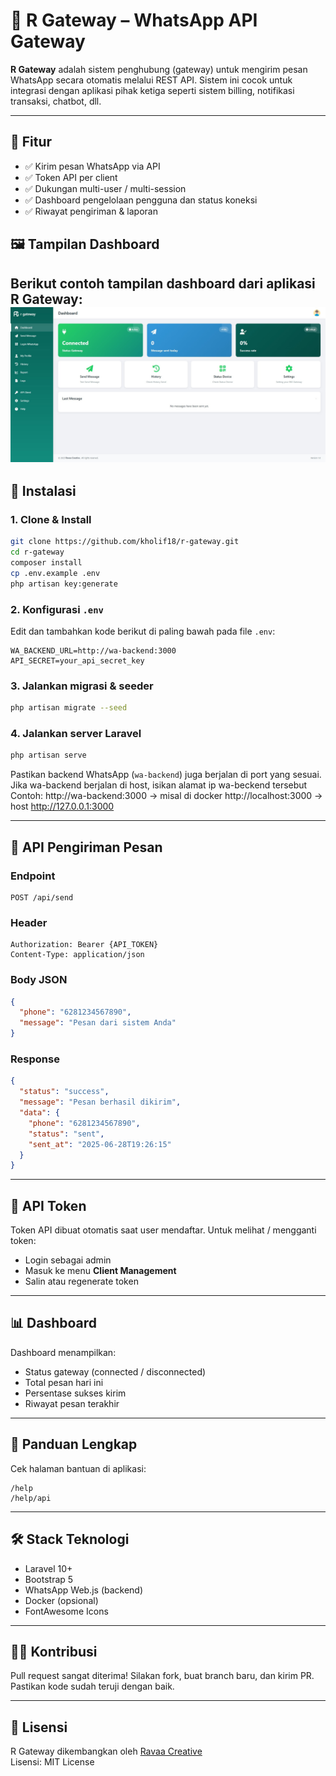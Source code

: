 
# 📡 R Gateway – WhatsApp API Gateway

**R Gateway** adalah sistem penghubung (gateway) untuk mengirim pesan WhatsApp secara otomatis melalui REST API. Sistem ini cocok untuk integrasi dengan aplikasi pihak ketiga seperti sistem billing, notifikasi transaksi, chatbot, dll.

---

## 🚀 Fitur

- ✅ Kirim pesan WhatsApp via API
- ✅ Token API per client
- ✅ Dukungan multi-user / multi-session
- ✅ Dashboard pengelolaan pengguna dan status koneksi
- ✅ Riwayat pengiriman & laporan

## 🖼️ Tampilan Dashboard

Berikut contoh tampilan dashboard dari aplikasi **R Gateway**:
![Dashboard](public/screenshots/dashboard.jpg)
---

## 🔧 Instalasi

### 1. Clone & Install
```bash
git clone https://github.com/kholif18/r-gateway.git
cd r-gateway
composer install
cp .env.example .env
php artisan key:generate
```

### 2. Konfigurasi `.env`
Edit dan tambahkan kode berikut di paling bawah pada file `.env`:

```env
WA_BACKEND_URL=http://wa-backend:3000
API_SECRET=your_api_secret_key
```

### 3. Jalankan migrasi & seeder
```bash
php artisan migrate --seed
```

### 4. Jalankan server Laravel
```bash
php artisan serve
```

Pastikan backend WhatsApp (`wa-backend`) juga berjalan di port yang sesuai.
Jika wa-backend berjalan di host, isikan alamat ip wa-beckend tersebut
Contoh:
http://wa-backend:3000 -> misal di docker
http://localhost:3000 -> host
http://127.0.0.1:3000

---

## 🧪 API Pengiriman Pesan

### Endpoint
```
POST /api/send
```

### Header
```http
Authorization: Bearer {API_TOKEN}
Content-Type: application/json
```

### Body JSON
```json
{
  "phone": "6281234567890",
  "message": "Pesan dari sistem Anda"
}
```

### Response
```json
{
  "status": "success",
  "message": "Pesan berhasil dikirim",
  "data": {
    "phone": "6281234567890",
    "status": "sent",
    "sent_at": "2025-06-28T19:26:15"
  }
}
```

---

## 🔑 API Token

Token API dibuat otomatis saat user mendaftar. Untuk melihat / mengganti token:
- Login sebagai admin
- Masuk ke menu **Client Management**
- Salin atau regenerate token

---

## 📊 Dashboard

Dashboard menampilkan:
- Status gateway (connected / disconnected)
- Total pesan hari ini
- Persentase sukses kirim
- Riwayat pesan terakhir

---

## 📘 Panduan Lengkap

Cek halaman bantuan di aplikasi:
```
/help
/help/api
```

---

## 🛠 Stack Teknologi

- Laravel 10+
- Bootstrap 5
- WhatsApp Web.js (backend)
- Docker (opsional)
- FontAwesome Icons

---

## 🧑‍💻 Kontribusi

Pull request sangat diterima! Silakan fork, buat branch baru, dan kirim PR. Pastikan kode sudah teruji dengan baik.

---

## 📄 Lisensi

R Gateway dikembangkan oleh [Ravaa Creative](https://ravaa.my.id)  
Lisensi: MIT License
